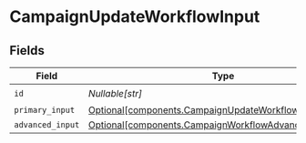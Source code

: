 # CampaignUpdateWorkflowInput


## Fields

| Field                                                                                                                    | Type                                                                                                                     | Required                                                                                                                 | Description                                                                                                              |
| ------------------------------------------------------------------------------------------------------------------------ | ------------------------------------------------------------------------------------------------------------------------ | ------------------------------------------------------------------------------------------------------------------------ | ------------------------------------------------------------------------------------------------------------------------ |
| `id`                                                                                                                     | *Nullable[str]*                                                                                                          | :heavy_check_mark:                                                                                                       | N/A                                                                                                                      |
| `primary_input`                                                                                                          | [Optional[components.CampaignUpdateWorkflowPrimaryInput]](../../models/components/campaignupdateworkflowprimaryinput.md) | :heavy_minus_sign:                                                                                                       | N/A                                                                                                                      |
| `advanced_input`                                                                                                         | [Optional[components.CampaignWorkflowAdvancedInput]](../../models/components/campaignworkflowadvancedinput.md)           | :heavy_minus_sign:                                                                                                       | N/A                                                                                                                      |